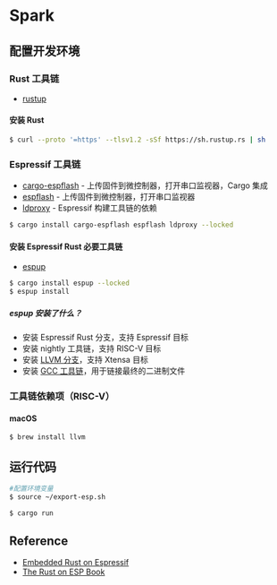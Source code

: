 # Spark

## 配置开发环境

### Rust 工具链

- [rustup](https://rustup.rs/)

#### 安装 Rust

```bash
$ curl --proto '=https' --tlsv1.2 -sSf https://sh.rustup.rs | sh
```

### Espressif 工具链

- [cargo-espflash](https://github.com/esp-rs/espflash/tree/main/cargo-espflash) - 上传固件到微控制器，打开串口监视器，Cargo 集成
- [espflash](https://github.com/esp-rs/espflash/tree/main/cargo-espflash) - 上传固件到微控制器，打开串口监视器
- [ldproxy](https://github.com/esp-rs/espflash/tree/main/cargo-espflash) - Espressif 构建工具链的依赖

```bash
$ cargo install cargo-espflash espflash ldproxy --locked
```

#### 安装 Espressif Rust 必要工具链

- [espup](https://github.com/esp-rs/espup)

```bash
$ cargo install espup --locked
$ espup install
```

##### espup 安装了什么？

- 安装 Espressif Rust 分支，支持 Espressif 目标
- 安装 nightly 工具链，支持 RISC-V 目标
- 安装 [LLVM 分支](https://github.com/espressif/crosstool-NG/)，支持 Xtensa 目标
- 安装 [GCC 工具链](https://github.com/espressif/llvm-project)，用于链接最终的二进制文件

### 工具链依赖项（RISC-V）

#### macOS

```bash
$ brew install llvm
```

## 运行代码

```bash
#配置环境变量
$ source ~/export-esp.sh
```

```bash
$ cargo run
```

## Reference

- [Embedded Rust on Espressif](https://narukara.github.io/std-training-zh-cn/01_intro.html)
- [The Rust on ESP Book](https://narukara.github.io/rust-on-esp-book-zh-cn/introduction.html)
